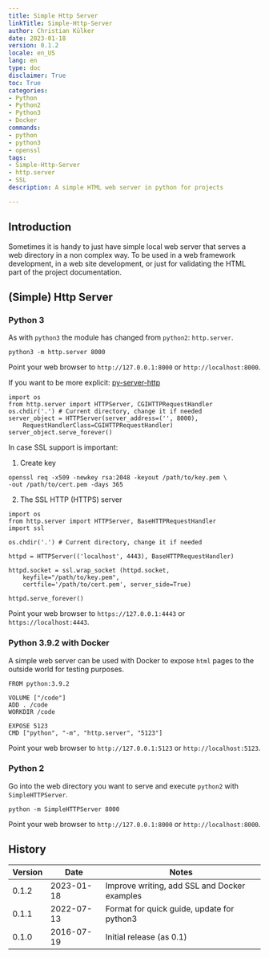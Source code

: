 ```yaml
---
title: Simple Http Server
linkTitle: Simple-Http-Server
author: Christian Külker
date: 2023-01-18
version: 0.1.2
locale: en_US
lang: en
type: doc
disclaimer: True
toc: True
categories:
- Python
- Python2
- Python3
- Docker
commands:
- python
- python3
- openssl
tags:
- Simple-Http-Server
- http.server
- SSL
description: A simple HTML web server in python for projects

---
```


## Introduction

Sometimes it is handy to just have simple local web server that serves a web
directory in a non complex way. To be used in a web framework development, in a
web site development, or just for validating the HTML part of the project
documentation.

## (Simple) Http Server

### Python 3

As with `python3` the module has changed from `python2`: `http.server`.

``` {#mycode .bash .numberLines startFrom="1"}
python3 -m http.server 8000
```
Point your web browser to `http://127.0.0.1:8000` or `http://localhost:8000`.

If you want to be more explicit: [py-server-http](py-server-http)

```{#mycode .python .numberLines startFrom="1"}
import os
from http.server import HTTPServer, CGIHTTPRequestHandler
os.chdir('.') # Current directory, change it if needed
server_object = HTTPServer(server_address=('', 8000),
    RequestHandlerClass=CGIHTTPRequestHandler)
server_object.serve_forever()
```

In case SSL support is important:

1. Create key

``` {#mycode .bash .numberLines startFrom="1"}
openssl req -x509 -newkey rsa:2048 -keyout /path/to/key.pem \
-out /path/to/cert.pem -days 365
```

2. The SSL HTTP (HTTPS) server

```{#mycode .python .numberLines startFrom="1"}
import os
from http.server import HTTPServer, BaseHTTPRequestHandler
import ssl

os.chdir('.') # Current directory, change it if needed

httpd = HTTPServer(('localhost', 4443), BaseHTTPRequestHandler)

httpd.socket = ssl.wrap_socket (httpd.socket,
    keyfile="/path/to/key.pem",
    certfile='/path/to/cert.pem', server_side=True)

httpd.serve_forever()
```

Point your web browser to `https://127.0.0.1:4443` or `https://localhost:4443`.

### Python 3.9.2 with Docker

A simple web server can be used with Docker to expose `html` pages  to the
outside world for testing purposes.

```docker
FROM python:3.9.2

VOLUME ["/code"]
ADD . /code
WORKDIR /code

EXPOSE 5123
CMD ["python", "-m", "http.server", "5123"]
```

Point your web browser to `http://127.0.0.1:5123` or `http://localhost:5123`.


### Python 2

Go into the web directory you want to serve and execute `python2` with
`SimpleHTTPServer`.

``` {#mycode .bash .numberLines startFrom="1"}
python -m SimpleHTTPServer 8000
```

Point your web browser to `http://127.0.0.1:8000` or `http://localhost:8000`.

## History

| Version | Date       | Notes                                                |
| ------- | ---------- | ---------------------------------------------------- |
| 0.1.2   | 2023-01-18 | Improve writing, add SSL and Docker examples         |
| 0.1.1   | 2022-07-13 | Format for quick guide, update for python3           |
| 0.1.0   | 2016-07-19 | Initial release (as 0.1)                             |

